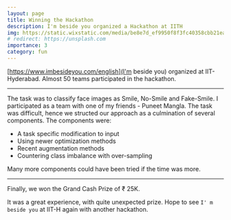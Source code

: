 ```yaml
---
layout: page
title: Winning the Hackathon
description: I'm beside you organized a Hackathon at IITH
img: https://static.wixstatic.com/media/be8e7d_ef9950f8f3fc40358cbb21ea025d1412~mv2.png/v1/fill/w_690,h_454,al_c,q_85,usm_0.66_1.00_0.01/%E6%96%B0%E5%9B%B3%E8%A7%A3%E3%82%A4%E3%83%A1%E3%83%BC%E3%82%B7%E3%82%99.webp
# redirect: https://unsplash.com
importance: 3
category: fun
---
```


[https://www.imbesideyou.com/english](I'm beside you) organized at IIT-Hyderabad. Almost 50 teams participated in the hackathon. 


***


The task was to classify face images as Smile, No-Smile and Fake-Smile. I participated as a team with one of my friends - Puneet Mangla. The task was difficult, hence we structed our approach as a culmination of several components. The components were:

<ul>
    <li> A task specific modification to input </li>
    <li> Using newer optimization methods </li>
    <li> Recent augmentation methods </li>
    <li> Countering class imbalance with over-sampling </li>
</ul>

Many more components could have been tried if the time was more. 


***
Finally, we won the Grand Cash Prize of ₹ 25K. 


It was a great experience, with quite unexpected prize. Hope to see `I' m beside you` at IIT-H again with another hackathon. 


<!-- Every project has a beautiful feature showcase page.
It's easy to include images in a flexible 3-column grid format.
Make your photos 1/3, 2/3, or full width.

To give your project a background in the portfolio page, just add the img tag to the front matter like so:

    ---
    layout: page
    title: project
    description: a project with a background image
    img: /assets/img/12.jpg
    ---

<div class="row">
    <div class="col-sm mt-3 mt-md-0">
        <img class="img-fluid rounded z-depth-1" src="{{ '/assets/img/1.jpg' | relative_url }}" alt="" title="example image"/>
    </div>
    <div class="col-sm mt-3 mt-md-0">
        <img class="img-fluid rounded z-depth-1" src="{{ '/assets/img/3.jpg' | relative_url }}" alt="" title="example image"/>
    </div>
    <div class="col-sm mt-3 mt-md-0">
        <img class="img-fluid rounded z-depth-1" src="{{ '/assets/img/5.jpg' | relative_url }}" alt="" title="example image"/>
    </div>
</div>
<div class="caption">
    Caption photos easily. On the left, a road goes through a tunnel. Middle, leaves artistically fall in a hipster photoshoot. Right, in another hipster photoshoot, a lumberjack grasps a handful of pine needles.
</div>
<div class="row">
    <div class="col-sm mt-3 mt-md-0">
        <img class="img-fluid rounded z-depth-1" src="{{ '/assets/img/5.jpg' | relative_url }}" alt="" title="example image"/>
    </div>
</div>
<div class="caption">
    This image can also have a caption. It's like magic.
</div>

You can also put regular text between your rows of images.
Say you wanted to write a little bit about your project before you posted the rest of the images.
You describe how you toiled, sweated, *bled* for your project, and then... you reveal it's glory in the next row of images.


<div class="row justify-content-sm-center">
    <div class="col-sm-8 mt-3 mt-md-0">
        <img class="img-fluid rounded z-depth-1" src="{{ '/assets/img/6.jpg' | relative_url }}" alt="" title="example image"/>
    </div>
    <div class="col-sm-4 mt-3 mt-md-0">
        <img class="img-fluid rounded z-depth-1" src="{{ '/assets/img/11.jpg' | relative_url }}" alt="" title="example image"/>
    </div>
</div>
<div class="caption">
    You can also have artistically styled 2/3 + 1/3 images, like these.
</div>


The code is simple.
Just wrap your images with `<div class="col-sm">` and place them inside `<div class="row">` (read more about the <a href="https://getbootstrap.com/docs/4.4/layout/grid/" target="_blank">Bootstrap Grid</a> system).
To make images responsive, add `img-fluid` class to each; for rounded corners and shadows use `rounded` and `z-depth-1` classes.
Here's the code for the last row of images above:

```html
<div class="row justify-content-sm-center">
    <div class="col-sm-8 mt-3 mt-md-0">
        <img class="img-fluid rounded z-depth-1" src="{{ '/assets/img/6.jpg' | relative_url }}" alt="" title="example image"/>
    </div>
    <div class="col-sm-4 mt-3 mt-md-0">
        <img class="img-fluid rounded z-depth-1" src="{{ '/assets/img/11.jpg' | relative_url }}" alt="" title="example image"/>
    </div>
</div>
``` -->
